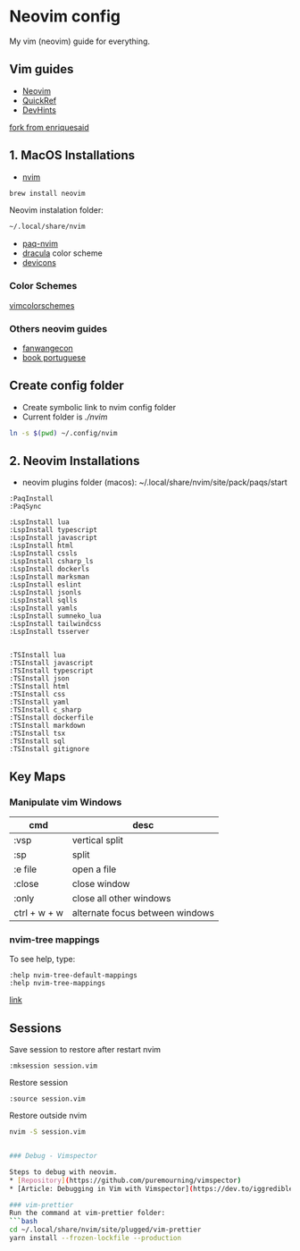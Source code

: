 # Neovim config

My vim (neovim) guide for everything.

## Vim guides

-   [Neovim](https://www.lunarvim.org/configuration/01-settings.html#example-options)
-   [QuickRef](https://quickref.me/vim?q=s)
-   [DevHints](https://devhints.io/vim)

[fork from enriquesaid](https://github.com/enriquesaid/nvim-config)

## 1. MacOS Installations

-   [nvim](https://neovim.io/)

```bash
brew install neovim
```

Neovim instalation folder:

```bash
~/.local/share/nvim
```

-   [paq-nvim](https://github.com/savq/paq-nvim)
-   [dracula](https://github.com/dracula/vim) color scheme
-   [devicons](https://github.com/ryanoasis/vim-devicons)

### Color Schemes

[vimcolorschemes](https://vimcolorschemes.com/)

### Others neovim guides

-   [fanwangecon](https://fanwangecon.github.io/Tex4Econ/nontex/install/linux/fn_vim.html)
-   [book portuguese](https://juliobiason.gitbooks.io/uma-licao-de-vim/content/index.html)

## Create config folder

-   Create symbolic link to nvim config folder
-   Current folder is _./nvim_

```bash
ln -s $(pwd) ~/.config/nvim
```

## 2. Neovim Installations

-   neovim plugins folder (macos): ~/.local/share/nvim/site/pack/paqs/start

```vim
:PaqInstall
:PaqSync

:LspInstall lua
:LspInstall typescript
:LspInstall javascript
:LspInstall html
:LspInstall cssls
:LspInstall csharp_ls
:LspInstall dockerls
:LspInstall marksman
:LspInstall eslint
:LspInstall jsonls
:LspInstall sqlls
:LspInstall yamls
:LspInstall sumneko_lua
:LspInstall tailwindcss
:LspInstall tsserver


:TSInstall lua
:TSInstall javascript
:TSInstall typescript
:TSInstall json
:TSInstall html
:TSInstall css
:TSInstall yaml
:TSInstall c_sharp
:TSInstall dockerfile
:TSInstall markdown
:TSInstall tsx
:TSInstall sql
:TSInstall gitignore
```

## Key Maps

### Manipulate vim Windows

| cmd          | desc                            |
| ------------ | ------------------------------- |
| :vsp         | vertical split                  |
| :sp          | split                           |
| :e file      | open a file                     |
| :close       | close window                    |
| :only        | close all other windows         |
| ctrl + w + w | alternate focus between windows |

### nvim-tree mappings

To see help, type:

```vim
:help nvim-tree-default-mappings
:help nvim-tree-mappings
```

[link](https://github.com/kyazdani42/nvim-tree.lua/blob/master/doc/nvim-tree-lua.txt)

## Sessions

Save session to restore after restart nvim

```vim
:mksession session.vim
```

Restore session

```vim
:source session.vim
```

Restore outside nvim

````bash
nvim -S session.vim


### Debug - Vimspector

Steps to debug with neovim.
* [Repository](https://github.com/puremourning/vimspector)
* [Article: Debugging in Vim with Vimspector](https://dev.to/iggredible/debugging-in-vim-with-vimspector-4n0m)

### vim-prettier
Run the command at vim-prettier folder:
```bash
cd ~/.local/share/nvim/site/plugged/vim-prettier
yarn install --frozen-lockfile --production

````
